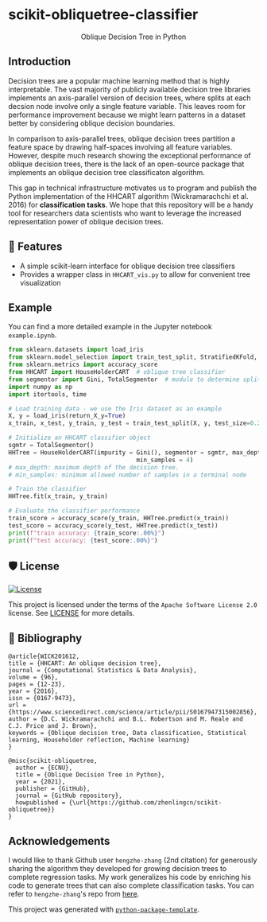 # scikit-obliquetree-classifier

<div align="center">
Oblique Decision Tree in Python
</div>

## Introduction

Decision trees are a popular machine learning method that is highly interpretable. The vast majority of publicly available decision tree libraries implements an axis-parallel version of decision trees, where splits at each decsion node involve only a single feature variable. This leaves room for performance improvement because we might learn patterns in a dataset better by considering oblique decision boundaries.

In comparison to axis-parallel trees, oblique decision trees partition a feature space by drawing half-spaces involving all feature variables. However, despite much research showing the exceptional performance of oblique decision trees, there is the lack of an open-source package that implements an oblique decision tree classificaton algorithm.

This gap in technical infrastructure motivates us to program and publish the Python implementation of the HHCART algorithm (Wickramarachchi et al. 2016) for __classification tasks__. We hope that this repository will be a handy tool for researchers data scientists who want to leverage the increased representation power of oblique decision trees.

## 🚀 Features
* A simple scikit-learn interface for oblique decision tree classifiers
* Provides a wrapper class in `HHCART_vis.py` to allow for convenient tree visualization

## Example
You can find a more detailed example in the Jupyter notebook `example.ipynb`.
```python
from sklearn.datasets import load_iris
from sklearn.model_selection import train_test_split, StratifiedKFold, GridSearchCV, cross_val_score
from sklearn.metrics import accuracy_score
from HHCART import HouseHolderCART  # oblique tree classifier
from segmentor import Gini, TotalSegmentor  # module to determine splits
import numpy as np
import itertools, time

# Load training data - we use the Iris dataset as an example
X, y = load_iris(return_X_y=True)
x_train, x_test, y_train, y_test = train_test_split(X, y, test_size=0.2, random_state = 1)

# Initialize an HHCART classifier object
sgmtr = TotalSegmentor()
HHTree = HouseHolderCART(impurity = Gini(), segmentor = sgmtr, max_depth = 5, 
                                    min_samples = 4)
# max_depth: maximum depth of the decision tree. 
# min_samples: minimum allowed number of samples in a terminal node

# Train the classifier
HHTree.fit(x_train, y_train)

# Evaluate the classifier performance
train_score = accuracy_score(y_train, HHTree.predict(x_train))
test_score = accuracy_score(y_test, HHTree.predict(x_test))
print(f"train accuracy: {train_score:.00%}")
print(f"test accuracy: {test_score:.00%}")
```

## 🛡 License

[![License](https://img.shields.io/github/license/zhenlingcn/scikit-obliquetree)](https://github.com/zhenlingcn/scikit-obliquetree/blob/master/LICENSE)

This project is licensed under the terms of the `Apache Software License 2.0` license. See [LICENSE](https://github.com/zhenlingcn/scikit-obliquetree/blob/master/LICENSE) for more details.

## 📃 Bibliography
```
@article{WICK201612,
title = {HHCART: An oblique decision tree},
journal = {Computational Statistics & Data Analysis},
volume = {96},
pages = {12-23},
year = {2016},
issn = {0167-9473},
url = {https://www.sciencedirect.com/science/article/pii/S0167947315002856},
author = {D.C. Wickramarachchi and B.L. Robertson and M. Reale and C.J. Price and J. Brown},
keywords = {Oblique decision tree, Data classification, Statistical learning, Householder reflection, Machine learning}
}

@misc{scikit-obliquetree,
  author = {ECNU},
  title = {Oblique Decision Tree in Python},
  year = {2021},
  publisher = {GitHub},
  journal = {GitHub repository},
  howpublished = {\url{https://github.com/zhenlingcn/scikit-obliquetree}}
}
```

## Acknowledgements

I would like to thank Github user `hengzhe-zhang` (2nd citation) for generously sharing the algorithm they developed for growing decision trees to complete regression tasks. My work generalizes his code by enriching his code to generate trees that can also complete classification tasks. You can refer to `hengzhe-zhang`'s repo from [here](https://github.com/zhenlingcn/scikit-obliquetree).

This project was generated with [`python-package-template`](https://github.com/TezRomacH/python-package-template).
